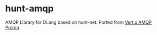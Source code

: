 # hunt-amqp
AMQP Library for DLang based on hunt-net. Ported from [Vert.x AMQP Proton](https://github.com/vert-x3/vertx-proton).

